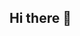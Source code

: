 ## Hi there 👋

<!--
**niraj0624/niraj0624** is a ✨ _special_ ✨ repository because its `README.md` (this file) appears on your GitHub profile.

Here are some ideas to get you started:
  
- 🔭 I’m currently working on HTML CSS ...
- 🌱 I’m currently learning Javascript ...
- 💬 About Me: I am just a regular guy who is learning how to code and love to spent time on VS Code.
- 📫 You can find me on X with username @niraj0624

-->
